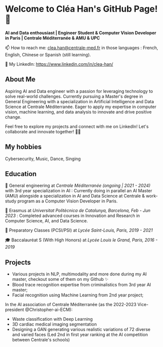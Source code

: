 <!--
**Clealiya/Clealiya** is a ✨ _special_ ✨ repository because its `README.md` (this file) appears on your GitHub profile.

Here are some ideas to get you started:

- 🔭 I’m currently working on ...
- 🌱 I’m currently learning ...
- 👯 I’m looking to collaborate on ...
- 🤔 I’m looking for help with ...
- 💬 Ask me about ...
- 📫 How to reach me: ...
- 😄 Pronouns: ...
- ⚡ Fun fact: ...
-->

# Welcome to Cléa Han's GitHub Page! 👋

**AI and Data enthousiast | Engineer Student & Computer Vision Developer in Paris | Centrale Méditerranée & AMU & UPC**

📫 How to reach me: clea.han@centrale-med.fr in those languages : French, English, Chinese or Spanish (still learning).

💬 My LinkedIn: https://www.linkedin.com/in/clea-han/ 

## About Me

Aspiring AI and Data engineer with a passion for leveraging technology to solve real-world challenges. Currently pursuing a Master's degree in General Engineering with a specialization in Artificial Intelligence and Data Science at Centrale Méditerranée. Eager to apply my expertise in computer vision, machine learning, and data analysis to innovate and drive positive change.

Feel free to explore my projects and connect with me on LinkedIn! Let's collaborate and innovate together! 🌟🤝

## My hobbies
Cybersecurity, Music, Dance, Singing

## Education

🔭 General engineering at *Centrale Méditerranée (ongoing | 2021 - 2024)* with 3rd year specialization in AI : Currently doing in parallel an AI Master (AMU) alongside a specialization in AI and Data Science at Centrale & work-study program as a Computer Vision Developer in Paris. 

🌱 Erasmus at *Universitat Politècnica de Catalunya, Barcelona, Feb - Jun 2023* : Completed advanced courses in Innovation and Research in Computer Science, AI, and Data Science.

👑 Preparatory Classes (PCSI/PSI) at *Lycée Saint-Louis, Paris, 2019 - 2021*  

🎓 Baccalauréat S (With High Honors) at *Lycée Louis le Grand, Paris, 2016 - 2019* 

## Projects
- Various projects in NLP, multimodality and more done during my AI master, checkout some of them on my Github ✨
- Blood trace recognition expertise from criminalistics from 3rd year AI master;
- Facial recognition using Machine Learning from 2nd year project;

In the AI association of Centrale Méditerranée (as the 2022-2023 Vice-president @Christopher-ai-ECM): 
- Waste classification with Deep Learning
- 3D cardiac medical imaging segmentation
- Designing a GAN generating various realistic variations of 72 diverse and varied faces (Led 2nd in first year ranking at the AI competition between Centrale's schools)
